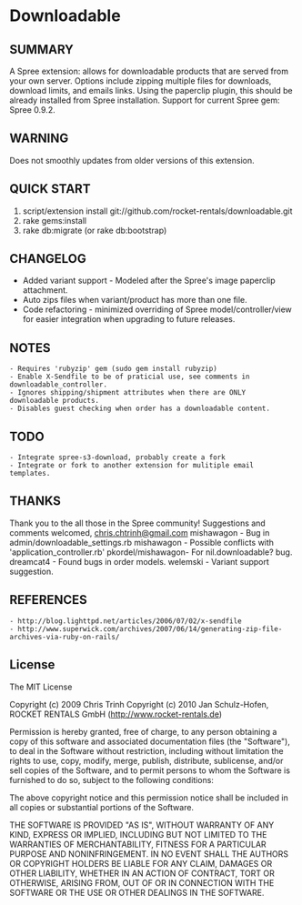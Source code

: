 # Downloadable

## SUMMARY
A Spree extension: allows for downloadable products that are served from your own server. 
Options include zipping multiple files for downloads, download limits, and emails links. 
Using the paperclip plugin, this should be already installed from Spree installation. 
Support for current Spree gem: Spree 0.9.2.

## WARNING
Does not smoothly updates from older versions of this extension.

## QUICK START
1. script/extension install git://github.com/rocket-rentals/downloadable.git
2. rake gems:install
3. rake db:migrate (or rake db:bootstrap)

## CHANGELOG
  - Added variant support - Modeled after the Spree's image paperclip attachment.
  - Auto zips files when variant/product has more than one file.
  - Code refactoring - minimized overriding of Spree model/controller/view for easier integration when upgrading to future releases.

## NOTES
	- Requires 'rubyzip' gem (sudo gem install rubyzip)
	- Enable X-Sendfile to be of praticial use, see comments in downloadable_controller.
	- Ignores shipping/shipment attributes when there are ONLY downloadable products.
	- Disables guest checking when order has a downloadable content.

## TODO
	- Integrate spree-s3-download, probably create a fork
	- Integrate or fork to another extension for mulitiple email templates. 

## THANKS
Thank you to the all those in the Spree community! 
Suggestions and comments welcomed, chris.chtrinh@gmail.com
	  mishawagon - Bug in admin/downloadable_settings.rb
	  mishawagon - Possible conflicts with 'application_controller.rb'
	  pkordel/mishawagon- For nil.downloadable? bug. 
	  dreamcat4 - Found bugs in order models.
	  welemski - Variant support suggestion.
	
## REFERENCES
	- http://blog.lighttpd.net/articles/2006/07/02/x-sendfile
	- http://www.superwick.com/archives/2007/06/14/generating-zip-file-archives-via-ruby-on-rails/

## License

The MIT License

Copyright (c) 2009 Chris Trinh
Copyright (c) 2010 Jan Schulz-Hofen, ROCKET RENTALS GmbH (http://www.rocket-rentals.de)

Permission is hereby granted, free of charge, to any person obtaining a copy
of this software and associated documentation files (the "Software"), to deal
in the Software without restriction, including without limitation the rights
to use, copy, modify, merge, publish, distribute, sublicense, and/or sell
copies of the Software, and to permit persons to whom the Software is
furnished to do so, subject to the following conditions:

The above copyright notice and this permission notice shall be included in
all copies or substantial portions of the Software.

THE SOFTWARE IS PROVIDED "AS IS", WITHOUT WARRANTY OF ANY KIND, EXPRESS OR
IMPLIED, INCLUDING BUT NOT LIMITED TO THE WARRANTIES OF MERCHANTABILITY,
FITNESS FOR A PARTICULAR PURPOSE AND NONINFRINGEMENT. IN NO EVENT SHALL THE
AUTHORS OR COPYRIGHT HOLDERS BE LIABLE FOR ANY CLAIM, DAMAGES OR OTHER
LIABILITY, WHETHER IN AN ACTION OF CONTRACT, TORT OR OTHERWISE, ARISING FROM,
OUT OF OR IN CONNECTION WITH THE SOFTWARE OR THE USE OR OTHER DEALINGS IN
THE SOFTWARE.